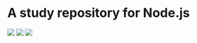 # A study repository for Node.js

<img src="https://img.shields.io/badge/ejs-brightgreen"> <img src="https://img.shields.io/badge/express-yellowgreen"> <img src="https://img.shields.io/badge/mongoose-MongoDB-green">
